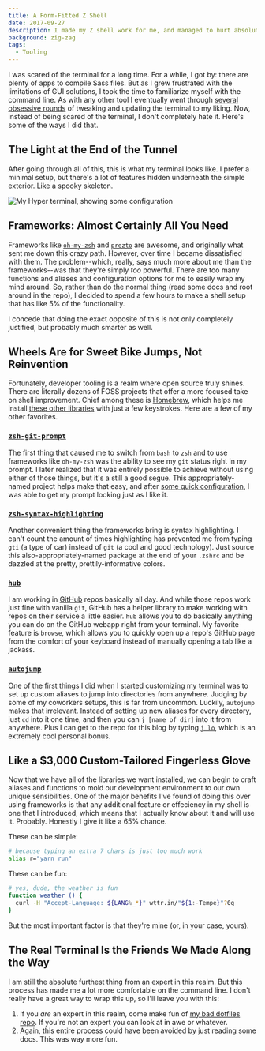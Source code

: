 ```yaml
---
title: A Form-Fitted Z Shell
date: 2017-09-27
description: I made my Z shell work for me, and managed to hurt absolutely no one else in the process.
background: zig-zag
tags:
  - Tooling
---
```


I was scared of the terminal for a long time. For a while, I got by: there are plenty of apps to compile Sass files. But as I grew frustrated with the limitations of GUI solutions, I took the time to familiarize myself with the command line. As with any other tool I eventually went through [several obsessive rounds](https://twitter.com/lowmess/status/903714807022469120) of tweaking and updating the terminal to my liking. Now, instead of being scared of the terminal, I don't completely hate it. Here's some of the ways I did that.

## The Light at the End of the Tunnel

After going through all of this, this is what my terminal looks like. I prefer a minimal setup, but there's a lot of features hidden underneath the simple exterior. Like a spooky skeleton.

![My Hyper terminal, showing some configuration](/images/blog.2017-09-27-zsh-frameworks.result.png)

## Frameworks: Almost Certainly All You Need

Frameworks like [`oh-my-zsh`](http://ohmyz.sh/) and [`prezto`](https://github.com/sorin-ionescu/prezto) are awesome, and originally what sent me down this crazy path. However, over time I became dissatisfied with them. The problem--which, really, says much more about me than the frameworks--was that they're simply _too_ powerful. There are too many functions and aliases and configuration options for me to easily wrap my mind around. So, rather than do the normal thing (read some docs and root around in the repo), I decided to spend a few hours to make a shell setup that has like 5% of the functionality.

I concede that doing the exact opposite of this is not only completely justified, but probably much smarter as well.

## Wheels Are for Sweet Bike Jumps, Not Reinvention

Fortunately, developer tooling is a realm where open source truly shines. There are literally dozens of FOSS projects that offer a more focused take on shell improvement. Chief among these is [Homebrew](https://brew.sh/), which helps me install [these other libraries](https://github.com/unixorn/awesome-zsh-plugins#plugins) with just a few keystrokes. Here are a few of my other favorites.

### [`zsh-git-prompt`](https://github.com/olivierverdier/zsh-git-prompt)

The first thing that caused me to switch from `bash` to `zsh` and to use frameworks like `oh-my-zsh` was the ability to see my `git` status right in my prompt. I later realized that it was entirely possible to achieve without using either of those things, but it's a still a good segue. This appropriately-named project helps make that easy, and after [some quick configuration](https://github.com/lowmess/dotfiles/blob/e7bc15f22ba756a0106285229e0c930ee4f6dd0a/.zshrc#L24-L41), I was able to get my prompt looking just as I like it.

### [`zsh-syntax-highlighting`](https://github.com/zsh-users/zsh-syntax-highlighting)

Another convenient thing the frameworks bring is syntax highlighting. I can't count the amount of times highlighting has prevented me from typing `gti` (a type of car) instead of `git` (a cool and good technology). Just source this also-appropriately-named package at the end of your `.zshrc` and be dazzled at the pretty, prettily-informative colors.

### [`hub`](https://hub.github.com)

I am working in [GitHub](https://github.com) repos basically all day. And while those repos work just fine with vanilla `git`, GitHub has a helper library to make working with repos on their service a little easier. `hub` allows you to do basically anything you can do on the GitHub webapp right from your terminal. My favorite feature is `browse`, which allows you to quickly open up a repo's GitHub page from the comfort of your keyboard instead of manually opening a tab like a jackass.

### [`autojump`](https://github.com/wting/autojump)

One of the first things I did when I started customizing my terminal was to set up custom aliases to jump into directories from anywhere. Judging by some of my coworkers setups, this is far from uncommon. Luckily, `autojump` makes that irrelevant. Instead of setting up new aliases for every directory, just `cd` into it one time, and then you can `j [name of dir]` into it from anywhere. Plus I can get to the repo for this blog by typing [`j lo`](https://en.wikipedia.org/wiki/Jennifer_Lopez), which is an extremely cool personal bonus.

## Like a $3,000 Custom-Tailored Fingerless Glove

Now that we have all of the libraries we want installed, we can begin to craft aliases and functions to mold our development environment to our own unique sensibilities. One of the major benefits I've found of doing this over using frameworks is that any additional feature or effeciency in my shell is one that I introduced, which means that I actually know about it and will use it. Probably. Honestly I give it like a 65% chance.

These can be simple:

```bash
# because typing an extra 7 chars is just too much work
alias r="yarn run"
```

These can be fun:

```bash
# yes, dude, the weather is fun
function weather () {
  curl -H "Accept-Language: ${LANG%_*}" wttr.in/"${1:-Tempe}"?0q
}
```

But the most important factor is that they're mine (or, in your case, yours).

## The Real Terminal Is the Friends We Made Along the Way

I am still the absolute furthest thing from an expert in this realm. But this process has made me a lot more comfortable on the command line. I don't really have a great way to wrap this up, so I'll leave you with this:

1. If you _are_ an expert in this realm, come make fun of [my bad dotfiles repo](https://github.com/lowmess/dotfiles). If you're not an expert you can look at in awe or whatever.
1. Again, this entire process could have been avoided by just reading some docs. This was way more fun.